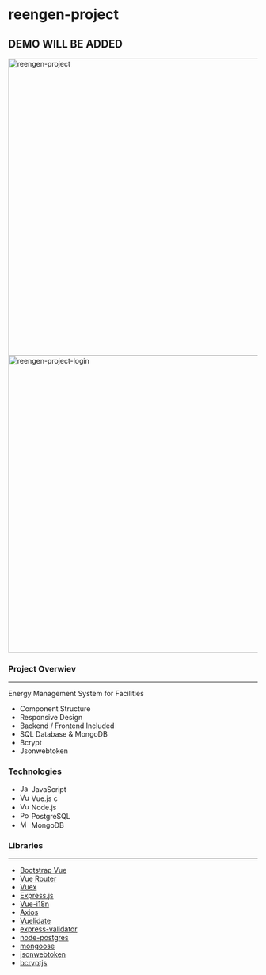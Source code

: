 # reengen-project

## DEMO WILL BE ADDED

<img src="https://raw.githubusercontent.com/kamilmuratyilmaz/reengen-project/develop/energy_management.gif" alt="reengen-project" width="600" />

<img src="https://raw.githubusercontent.com/kamilmuratyilmaz/reengen-project/develop/energy_management_login.gif" alt="reengen-project-login" width="600" />

### Project Overwiev
---

Energy Management System for Facilities

- Component Structure 
- Responsive Design
- Backend / Frontend Included
- SQL Database & MongoDB
- Bcrypt
- Jsonwebtoken

### Technologies
- <a href="https://developer.mozilla.org/en-US/docs/Web/JavaScript" title="JavaScript"><img src="https://github.com/get-icon/geticon/raw/master/icons/javascript.svg" alt="JavaScript" width="19px" height="15px"></a> JavaScript 
- <a href="https://vuejs.org/" title="Vue.js"><img src="https://github.com/get-icon/geticon/raw/master/icons/vue.svg" alt="Vue.js" width="19px" height="15px"></a> Vue.js c
- <a href="https://nodejs.org/" title="Node.js"><img src="https://github.com/get-icon/geticon/raw/master/icons/nodejs.svg" alt="Vue.js" width="19px" height="15px"></a> Node.js 
- <a href="https://www.postgresql.org/" title="PostgreSQL"><img src="https://github.com/get-icon/geticon/raw/master/icons/postgresql.svg" alt="PostgreSQL" width="19px" height="15px"></a> PostgreSQL
- <a href="https://www.mongodb.org/" title="MongoDB"><img src="https://github.com/get-icon/geticon/raw/master/icons/mongodb-icon.svg" alt="MongoDB" width="19px" height="15px"></a> MongoDB
### Libraries
---
- [Bootstrap Vue]
- [Vue Router]
- [Vuex]
- [Express.js]
- [Vue-i18n]
- [Axios]
- [Vuelidate]
- [express-validator]
- [node-postgres]
- [mongoose]
- [jsonwebtoken]
- [bcryptjs]


[Bootstrap Vue]: https://bootstrap-vue.org/
[Vuex]: https://vuex.vuejs.org/
[Vue Router]: https://router.vuejs.org/
[Express.js]: https://expressjs.com/
[Vue-i18n]: https://kazupon.github.io/vue-i18n/
[Axios]: https://www.npmjs.com/package/axios
[Vuelidate]: https://vuelidate.js.org/
[express-validator]: https://express-validator.github.io/docs/
[node-postgres]: https://node-postgres.com/
[mongoose]: https://mongoosejs.com/
[jsonwebtoken]: https://jwt.io/introduction
[bcryptjs]: https://www.npmjs.com/package/bcrypt
